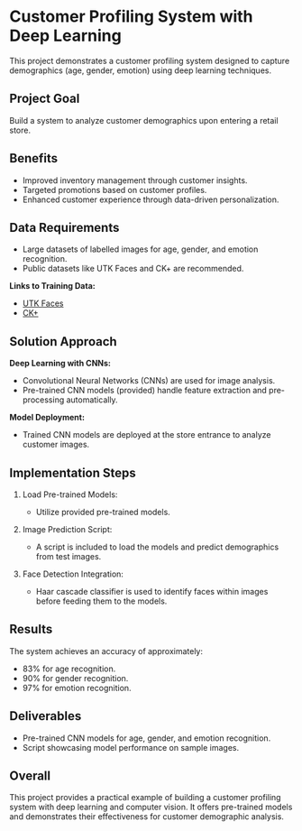 # Customer Profiling System with Deep Learning

This project demonstrates a customer profiling system designed to capture demographics (age, gender, emotion) using deep learning techniques.

## Project Goal

Build a system to analyze customer demographics upon entering a retail store.

## Benefits

- Improved inventory management through customer insights.
- Targeted promotions based on customer profiles.
- Enhanced customer experience through data-driven personalization.

## Data Requirements

- Large datasets of labelled images for age, gender, and emotion recognition.
- Public datasets like UTK Faces and CK+ are recommended.

**Links to Training Data:**
- [UTK Faces](https://susanqq.github.io/UTKFace/)
- [CK+](https://paperswithcode.com/dataset/ck)

## Solution Approach

**Deep Learning with CNNs:**
- Convolutional Neural Networks (CNNs) are used for image analysis.
- Pre-trained CNN models (provided) handle feature extraction and pre-processing automatically.

**Model Deployment:**
- Trained CNN models are deployed at the store entrance to analyze customer images.

## Implementation Steps

1. Load Pre-trained Models:
   - Utilize provided pre-trained models.
   
2. Image Prediction Script:
   - A script is included to load the models and predict demographics from test images.

3. Face Detection Integration:
   - Haar cascade classifier is used to identify faces within images before feeding them to the models.

## Results

The system achieves an accuracy of approximately:
- 83% for age recognition.
- 90% for gender recognition.
- 97% for emotion recognition.

## Deliverables

- Pre-trained CNN models for age, gender, and emotion recognition.
- Script showcasing model performance on sample images.

## Overall

This project provides a practical example of building a customer profiling system with deep learning and computer vision. It offers pre-trained models and demonstrates their effectiveness for customer demographic analysis.

